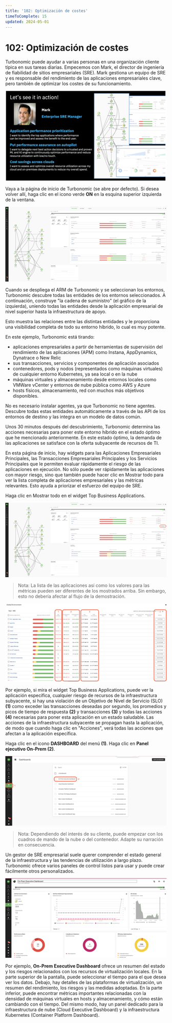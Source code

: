 ```yaml
---
title: '102: Optimización de costes'
timeToComplete: 15
updated: 2024-05-01
---
```

# 102: Optimización de costes

Turbonomic puede ayudar a varias personas en una organización cliente típica en sus tareas diarias. Empecemos con Mark, el director de ingeniería de fiabilidad de sitios empresariales (SRE). Mark gestiona un equipo de SRE y es responsable del rendimiento de las aplicaciones empresariales clave, pero también de optimizar los costes de su funcionamiento.

![](./images/102/mark.png)

Vaya a la página de inicio de Turbonomic (se abre por defecto). Si desea volver allí, haga clic en el icono verde **ON** en la esquina superior izquierda de la ventana.

![](./images/102/landing-page.png)

Cuando se despliega el ARM de Turbonomic y se seleccionan los entornos, Turbonomic descubre todas las entidades de los entornos seleccionados. A continuación, construye "la cadena de suministro" (el gráfico de la izquierda), uniendo todas las entidades desde la aplicación empresarial de nivel superior hasta la infraestructura de apoyo.

Esto muestra las relaciones entre las distintas entidades y le proporciona una visibilidad completa de todo su entorno híbrido, lo cual es muy potente.

En este ejemplo, Turbonomic está tirando:

*   aplicaciones empresariales a partir de herramientas de supervisión del rendimiento de las aplicaciones (APM) como Instana, AppDynamics, Dynatrace o New Relic
*   sus transacciones, servicios y componentes de aplicación asociados
*   contenedores, pods y nodos (representados como máquinas virtuales) de cualquier entorno Kubernetes, ya sea local o en la nube
*   máquinas virtuales y almacenamiento desde entornos locales como VMWare vCenter y entornos de nube pública como AWS y Azure
*   hosts físicos, almacenamiento, red con muchos más objetivos disponibles.

No es necesario instalar agentes, ya que Turbonomic no tiene agentes. Descubre todas estas entidades automáticamente a través de las API de los entornos de destino y las integra en un modelo de datos común.

Unos 30 minutos después del descubrimiento, Turbonomic determina las acciones necesarias para poner este entorno híbrido en el estado óptimo que he mencionado anteriormente. En este estado óptimo, la demanda de las aplicaciones se satisface con la oferta subyacente de recursos de TI.

En esta página de inicio, hay widgets para las Aplicaciones Empresariales Principales, las Transacciones Empresariales Principales y los Servicios Principales que le permiten evaluar rápidamente el riesgo de las aplicaciones en ejecución. No sólo puede ver rápidamente las aplicaciones con mayor riesgo, sino que también puede hacer clic en Mostrar todo para ver la lista completa de aplicaciones empresariales y las métricas relevantes. Esto ayuda a priorizar el esfuerzo del equipo de SRE.

Haga clic en Mostrar todo en el widget Top Business Applications.

![](./images/102/landing-page-showall.png)

> Nota: La lista de las aplicaciones así como los valores para las métricas pueden ser diferentes de los mostrados arriba. Sin embargo, esto no debería afectar al flujo de la demostración.

![](./images/102/global-env.png)

Por ejemplo, si mira el widget Top Business Applications, puede ver la aplicación específica, cualquier riesgo de recursos de la infraestructura subyacente, si hay una violación de un Objetivo de Nivel de Servicio (SLO) **(1)** como exceder las transacciones deseadas por segundo, los promedios y picos de tiempo de respuesta **(2)** y transacciones **(3)** y todas las acciones **(4)** necesarias para poner esta aplicación en un estado saludable. Las acciones de la infraestructura subyacente se propagan hasta la aplicación, de modo que cuando haga clic en "Acciones", verá todas las acciones que afectan a la aplicación específica.

Haga clic en el icono **DASHBOARD** del menú **(1)**. Haga clic en **Panel ejecutivo On-Prem (2)**.

![](./images/102/dashboard.png)

> Nota: Dependiendo del interés de su cliente, puede empezar con los cuadros de mando de la nube o del contenedor. Adapte su narración en consecuencia.

Un gestor de SRE empresarial suele querer comprender el estado general de la infraestructura y las tendencias de utilización a largo plazo. Turbonomic ofrece varios paneles de control listos para usar y puede crear fácilmente otros personalizados.

![](./images/102/dashboard-onprem.png)

Por ejemplo, **On-Prem Executive Dashboard** ofrece un resumen del estado y los riesgos relacionados con los recursos de virtualización locales. En la parte superior de la pantalla, puede seleccionar el tiempo para el que desea ver los datos. Debajo, hay detalles de las plataformas de virtualización, un resumen del rendimiento, los riesgos y las medidas adoptadas. En la parte inferior, puede encontrar métricas importantes relacionadas con la densidad de máquinas virtuales en hosts y almacenamiento, y cómo están cambiando con el tiempo. Del mismo modo, hay un panel dedicado para la infraestructura de nube (Cloud Executive Dashboard) y la infraestructura Kubernetes (Container Platform Dashboard).
